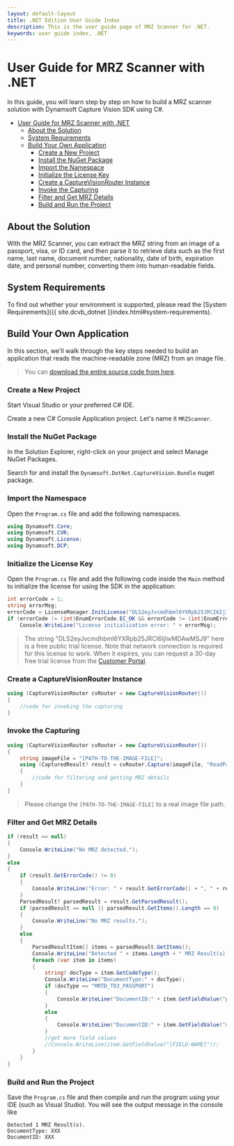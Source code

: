 ```yaml
---
layout: default-layout
title: .NET Edition User Guide Index
description: This is the user guide page of MRZ Scanner for .NET.
keywords: user guide index, .NET
---
```


# User Guide for MRZ Scanner with .NET

In this guide, you will learn step by step on how to build a MRZ scanner solution with Dynamsoft Capture Vision SDK using C#.

- [User Guide for MRZ Scanner with .NET](#user-guide-for-mrz-scanner-with-net)
  - [About the Solution](#about-the-solution)
  - [System Requirements](#system-requirements)
  - [Build Your Own Application](#build-your-own-application)
    - [Create a New Project](#create-a-new-project)
    - [Install the NuGet Package](#install-the-nuget-package)
    - [Import the Namespace](#import-the-namespace)
    - [Initialize the License Key](#initialize-the-license-key)
    - [Create a CaptureVisionRouter Instance](#create-a-capturevisionrouter-instance)
    - [Invoke the Capturing](#invoke-the-capturing)
    - [Filter and Get MRZ Details](#filter-and-get-mrz-details)
    - [Build and Run the Project](#build-and-run-the-project)

## About the Solution

With the MRZ Scanner, you can extract the MRZ string from an image of a passport, visa, or ID card, and then parse it to retrieve data such as the first name, last name, document number, nationality, date of birth, expiration date, and personal number, converting them into human-readable fields.

## System Requirements

To find out whether your environment is supported, please read the [System Requirements]({{ site.dcvb_dotnet }}index.html#system-requirements).

## Build Your Own Application

In this section, we'll walk through the key steps needed to build an application that reads the machine-readable zone (MRZ) from an image file.

> You can <a href="https://github.com/Dynamsoft/capture-vision-dotnet-samples/tree/main/Samples/MRZScanner" target="_blank">download the entire source code from here</a>.

### Create a New Project

Start Visual Studio or your preferred C# IDE.

Create a new C# Console Application project. Let's name it `MRZScanner`.

### Install the NuGet Package

In the Solution Explorer, right-click on your project and select Manage NuGet Packages.

Search for and install the `Dynamsoft.DotNet.CaptureVision.Bundle` nuget package.

### Import the Namespace

Open the `Program.cs` file and add the following namespaces.

```csharp
using Dynamsoft.Core;
using Dynamsoft.CVR;
using Dynamsoft.License;
using Dynamsoft.DCP;
```

### Initialize the License Key

Open the `Program.cs` file and add the following code inside the `Main` method to initialize the license for using the SDK in the application:

```csharp
int errorCode = 1;
string errorMsg;
errorCode = LicenseManager.InitLicense("DLS2eyJvcmdhbml6YXRpb25JRCI6IjIwMDAwMSJ9", out errorMsg);
if (errorCode != (int)EnumErrorCode.EC_OK && errorCode != (int)EnumErrorCode.EC_LICENSE_CACHE_USED)
    Console.WriteLine("License initialization error: " + errorMsg);
```

> The string "DLS2eyJvcmdhbml6YXRpb25JRCI6IjIwMDAwMSJ9" here is a free public trial license. Note that network connection is required for this license to work. When it expires, you can request a 30-day free trial license from the <a href="https://www.dynamsoft.com/customer/license/trialLicense?utm_source=guide&product=mrz&package=dotnet" target="_blank">Customer Portal</a>.

### Create a CaptureVisionRouter Instance

```csharp
using (CaptureVisionRouter cvRouter = new CaptureVisionRouter())
{
    //code for invoking the capturing
}
```

### Invoke the Capturing

```csharp
using (CaptureVisionRouter cvRouter = new CaptureVisionRouter())
{
    string imageFile = "[PATH-TO-THE-IMAGE-FILE]";
    using (CapturedResult? result = cvRouter.Capture(imageFile, "ReadPassportAndId"))
    {
        //code for filtering and getting MRZ details
    }
}
```

> Please change the `[PATH-TO-THE-IMAGE-FILE]` to a real image file path.

### Filter and Get MRZ Details

```csharp
if (result == null)
{
    Console.WriteLine("No MRZ detected.");
}
else
{
    if (result.GetErrorCode() != 0)
    {
        Console.WriteLine("Error: " + result.GetErrorCode() + ", " + result.GetErrorString());
    }
    ParsedResult? parsedResult = result.GetParsedResult();
    if (parsedResult == null || parsedResult.GetItems().Length == 0)
    {
        Console.WriteLine("No MRZ results.");
    }
    else
    {
        ParsedResultItem[] items = parsedResult.GetItems();
        Console.WriteLine("Detected " + items.Length + " MRZ Result(s).");
        foreach (var item in items)
        {
            string? docType = item.GetCodeType();
            Console.WriteLine("DocumentType:" + docType);
            if (docType == "MRTD_TD3_PASSPORT")
            {
                Console.WriteLine("DocumentID:" + item.GetFieldValue("passportNumber"));
            }
            else
            {
                Console.WriteLine("DocumentID:" + item.GetFieldValue("documentNumber"));
            }
            //get more field values
            //Console.WriteLine(item.GetFieldValue("[FIELD-NAME]"));
        }
    }
}
```

### Build and Run the Project

Save the `Program.cs` file and then compile and run the program using your IDE (such as Visual Studio). You will see the output message in the console like

```
Detected 1 MRZ Result(s).
DocumentType: XXX
DocumentID: XXX
```

